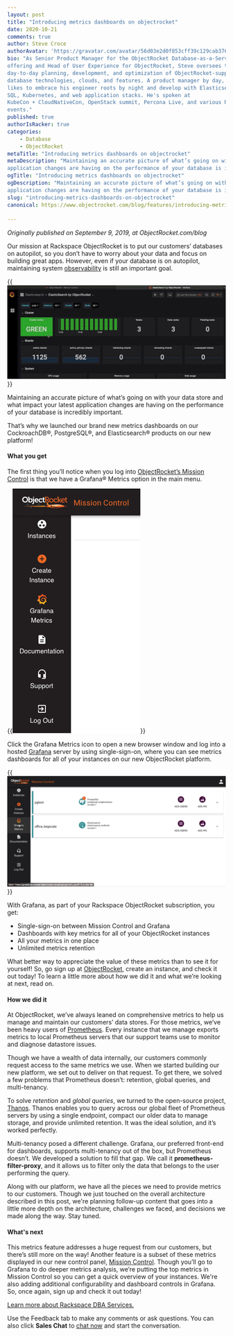 ```yaml
---
layout: post
title: "Introducing metrics dashboards on objectrocket"
date: 2020-10-21
comments: true
author: Steve Croce
authorAvatar: 'https://gravatar.com/avatar/56d03e2d0f853cff39c129cab3761d49'
bio: "As Senior Product Manager for the ObjectRocket Database-as-a-Service
offering and Head of User Experience for ObjectRocket, Steve oversees the
day-to-day planning, development, and optimization of ObjectRocket-supported
database technologies, clouds, and features. A product manager by day, he still
likes to embrace his engineer roots by night and develop with Elasticsearch,
SQL, Kubernetes, and web application stacks. He's spoken at
KubeCon + CloudNativeCon, OpenStack summit, Percona Live, and various Rackspace
events."
published: true
authorIsRacker: true
categories:
    - Database
    - ObjectRocket
metaTitle: "Introducing metrics dashboards on objectrocket"
metaDescription: "Maintaining an accurate picture of what’s going on with your data store and what impact your latest
application changes are having on the performance of your database is incredibly important."
ogTitle: "Introducing metrics dashboards on objectrocket"
ogDescription: "Maintaining an accurate picture of what’s going on with your data store and what impact your latest
application changes are having on the performance of your database is incredibly important."
slug: "introducing-metrics-dashboards-on-objectrocket"
canonical: https://www.objectrocket.com/blog/features/introducing-metrics-dashboards-on-objectrocket/

---
```


*Originally published on September 9, 2019, at ObjectRocket.com/blog*

Our mission at Rackspace ObjectRocket is to put our customers’ databases on autopilot, so you don’t have to worry
about your data and focus on building great apps. However, even if your database is on autopilot, maintaining system
[observability](https://en.wikipedia.org/wiki/Observability) is still an important goal.

<!--more-->

{{<img src="picture1.jpg" title="" alt="">}}

Maintaining an accurate picture of what’s going on with your data store and what impact your latest application changes
are having on the performance of your database is incredibly important.

That’s why we launched our brand new metrics dashboards on our CockroachDB&reg;, PostgreSQL&reg;, and Elasticsearch&reg;
products on our new platform!

#### What you get

The first thing you’ll notice when you log into [ObjectRocket’s Mission Control](https://auth.objectrocket.cloud/login?state=g6Fo2SBadl9zaERaU1k4MUlySDRIaGlzYWZOX3o2ckhqQU1lN6N0aWTZIEMzbFBlRzJYemFTOW5GRUJlb3N0aVpFZl9FaDluczRpo2NpZNkgVFpENzVQcm55b1pBSUNtSjNSYjJHMEw4VkM0bzBib2M&client=TZD75PrnyoZAICmJ3Rb2G0L8VC4o0boc&protocol=oauth2&response_type=token%20id_token&nonce=1a22dfa6-b4c5-4cd3-a163-4f73c636eec8&scope=openid%20email%20name&redirect_uri=https%3A%2F%2Fapp.objectrocket.cloud%2Fsession-callback&audience=https%3A%2F%2Fapi.objectrocket.cloud&_ga=2.196728172.1797400172.1603119104-1358969005.1602515327&__hsfp=176983327&__hstc=227540674.6c2da1a33c3f4e98dc8ac794308ed907.1602515328573.1603223520983.1603224339200.24&__hssc=227540674.1.1603224339200) is that we have a Grafana&reg; Metrics option in the main menu.

{{<img src="picture2.png" title="" alt="">}}

Click the Grafana Metrics icon to open a new browser window and log into a hosted [Grafana](https://github.com/grafana/grafana)
server by using single-sign-on, where you can see metrics dashboards for all of your instances on our new ObjectRocket platform.

{{<img src="picture3.gif" title="" alt="">}}

With Grafana, as part of your Rackspace ObjectRocket subscription, you get:

* Single-sign-on between Mission Control and Grafana
* Dashboards with key metrics for all of your ObjectRocket instances
* All your metrics in one place
* Unlimited metrics retention

What better way to appreciate the value of these metrics than to see it for yourself! So, go sign up at 
[ObjectRocket](https://app.objectrocket.cloud), create an instance, and check it out today! To learn  a little
more about how we did it and what we’re looking at next, read on.

#### How we did it

At ObjectRocket, we’ve always leaned on comprehensive metrics to help us manage and maintain our customers’ data
stores. For those metrics, we’ve been heavy users of [Prometheus](https://prometheus.io). Every instance that we
manage exports metrics to local Prometheus servers that our support teams use to monitor and diagnose datastore issues. 

Though we have a wealth of data internally, our customers commonly request access to the same metrics we use. When we
started building our new platform, we set out to deliver on that request. To get there, we solved a few problems that
Prometheus doesn’t: retention, global queries, and multi-tenancy.

To solve _retention_ and _global queries_, we turned to the open-source project, [Thanos](https://thanos.io). Thanos enables
you to query across our global fleet of Prometheus servers by using a single endpoint, compact our older data to manage
storage, and provide unlimited retention. It was the ideal solution, and it’s worked perfectly.

Multi-tenancy posed a different challenge. Grafana, our preferred front-end for dashboards, supports multi-tenancy out of
the box, but Prometheus doesn’t. We developed a solution to fill that gap. We call it **prometheus-filter-proxy**, and it
allows us to filter only the data that belongs to the user performing the query.

Along with our platform, we have all the pieces we need to provide metrics to our customers. Though we just touched on the
overall architecture described in this post, we're planning follow-up content that goes into a little more depth on the
architecture, challenges we faced, and decisions we made along the way. Stay tuned.

#### What's next

This metrics feature addresses a huge request from our customers, but there’s still more on the way! Another feature is a
subset of these metrics displayed in our new control panel, [Mission Control](https://auth.objectrocket.cloud/login?state=g6Fo2SAwLS1RaW1nazNPQXlMMEJxTkYtd2R1Z1kyS0lrSkNlcKN0aWTZIGdQaWN0SFVYdEwxZTEwLVZHY0FwVHVVb0xGUmdTTjVYo2NpZNkgVFpENzVQcm55b1pBSUNtSjNSYjJHMEw4VkM0bzBib2M&client=TZD75PrnyoZAICmJ3Rb2G0L8VC4o0boc&protocol=oauth2&response_type=token%20id_token&nonce=e25ea0e9-7b40-4bca-89f0-85c766d88d5f&scope=openid%20email%20name&redirect_uri=https%3A%2F%2Fapp.objectrocket.cloud%2Fsession-callback&audience=https%3A%2F%2Fapi.objectrocket.cloud&_ga=2.173054691.1797400172.1603119104-1358969005.1602515327&__hsfp=176983327&__hstc=227540674.6c2da1a33c3f4e98dc8ac794308ed907.1602515328573.1603223520983.1603224339200.24&__hssc=227540674.1.1603224339200). Though you’ll go to Grafana to do deeper metrics analysis, we’re putting the top metrics in Mission Control
so you can get a quick overview of your instances. We're also adding additional configurability and dashboard controls in
Grafana. So, once again, sign up and check it out today!

<a class="cta purple" id="cta" href="https://www.rackspace.com/data/dba-services">Learn more about Rackspace DBA Services.</a>

Use the Feedback tab to make any comments or ask questions. You can also click
**Sales Chat** to [chat now](https://www.rackspace.com/) and start the conversation.
